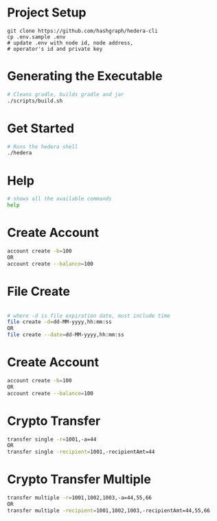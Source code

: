 Project Setup
===

```
git clone https://github.com/hashgraph/hedera-cli
cp .env.sample .env
# update .env with node id, node address, 
# operator's id and private key
```

Generating the Executable
===

```bash
# Cleans gradle, builds gradle and jar
./scripts/build.sh
```

Get Started
===

```bash
# Runs the hedera shell
./hedera
```


Help
===

```bash
# shows all the available commands
help
```


Create Account
===

```bash
account create -b=100 
OR
account create --balance=100
```

File Create
===

```bash

# where -d is file expiration date, must include time
file create -d=dd-MM-yyyy,hh:mm:ss
OR
file create --date=dd-MM-yyyy,hh:mm:ss

```

Create Account
===

```bash
account create -b=100 
OR
account create --balance=100
```

Crypto Transfer
===

```bash
transfer single -r=1001,-a=44 
OR
transfer single -recipient=1001,-recipientAmt=44

```

Crypto Transfer Multiple
===

```bash
transfer multiple -r=1001,1002,1003,-a=44,55,66 
OR
transfer multiple -recipient=1001,1002,1003,-recipientAmt=44,55,66

```